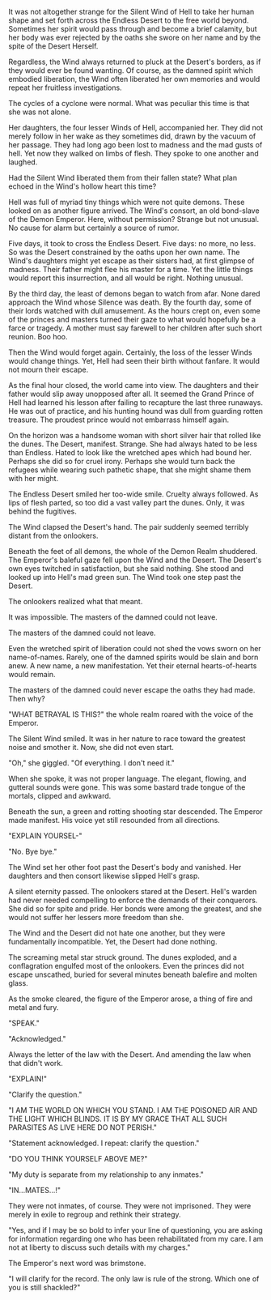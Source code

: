 It was not altogether strange for the Silent Wind of Hell to take her human shape and set forth across the Endless Desert to the free world beyond. Sometimes her spirit would pass through and become a brief calamity, but her body was ever rejected by the oaths she swore on her name and by the spite of the Desert Herself.

Regardless, the Wind always returned to pluck at the Desert's borders, as if they would ever be found wanting. Of course, as the damned spirit which embodied liberation, the Wind often liberated her own memories and would repeat her fruitless investigations.

The cycles of a cyclone were normal. What was peculiar this time is that she was not alone.

Her daughters, the four lesser Winds of Hell, accompanied her. They did not merely follow in her wake as they sometimes did, drawn by the vacuum of her passage. They had long ago been lost to madness and the mad gusts of hell. Yet now they walked on limbs of flesh. They spoke to one another and laughed.

Had the Silent Wind liberated them from their fallen state? What plan echoed in the Wind's hollow heart this time?

Hell was full of myriad tiny things which were not quite demons. These looked on as another figure arrived. The Wind's consort, an old bond-slave of the Demon Emperor. Here, without permission? Strange but not unusual. No cause for alarm but certainly a source of rumor.

Five days, it took to cross the Endless Desert. Five days: no more, no less. So was the Desert constrained by the oaths upon her own name. The Wind's daughters might yet escape as their sisters had, at first glimpse of madness. Their father might flee his master for a time. Yet the little things would report this insurrection, and all would be right. Nothing unusual.

By the third day, the least of demons began to watch from afar. None dared approach the Wind whose Silence was death. By the fourth day, some of their lords watched with dull amusement. As the hours crept on, even some of the princes and masters turned their gaze to what would hopefully be a farce or tragedy. A mother must say farewell to her children after such short reunion. Boo hoo.

Then the Wind would forget again. Certainly, the loss of the lesser Winds would change things. Yet, Hell had seen their birth without fanfare. It would not mourn their escape.

As the final hour closed, the world came into view. The daughters and their father would slip away unopposed after all. It seemed the Grand Prince of Hell had learned his lesson after failing to recapture the last three runaways. He was out of practice, and his hunting hound was dull from guarding rotten treasure. The proudest prince would not embarrass himself again.

On the horizon was a handsome woman with short silver hair that rolled like the dunes. The Desert, manifest. Strange. She had always hated to be less than Endless. Hated to look like the wretched apes which had bound her. Perhaps she did so for cruel irony. Perhaps she would turn back the refugees while wearing such pathetic shape, that she might shame them with her might.

The Endless Desert smiled her too-wide smile. Cruelty always followed. As lips of flesh parted, so too did a vast valley part the dunes. Only, it was behind the fugitives.

The Wind clapsed the Desert's hand. The pair suddenly seemed terribly distant from the onlookers.

Beneath the feet of all demons, the whole of the Demon Realm shuddered. The Emperor's baleful gaze fell upon the Wind and the Desert. The Desert's own eyes twitched in satisfaction, but she said nothing. She stood and looked up into Hell's mad green sun. The Wind took one step past the Desert.

The onlookers realized what that meant.

It was impossible. The masters of the damned could not leave.

The masters of the damned could not leave.

Even the wretched spirit of liberation could not shed the vows sworn on her name-of-names. Rarely, one of the damned spirits would be slain and born anew. A new name, a new manifestation. Yet their eternal hearts-of-hearts would remain.

The masters of the damned could never escape the oaths they had made. Then why?

"WHAT BETRAYAL IS THIS?" the whole realm roared with the voice of the Emperor.

The Silent Wind smiled. It was in her nature to race toward the greatest noise and smother it. Now, she did not even start.

"Oh," she giggled. "Of everything. I don't need it."

When she spoke, it was not proper language. The elegant, flowing, and gutteral sounds were gone. This was some bastard trade tongue of the mortals, clipped and awkward.

Beneath the sun, a green and rotting shooting star descended. The Emperor made manifest. His voice yet still resounded from all directions.

"EXPLAIN YOURSEL-"

"No. Bye bye."

The Wind set her other foot past the Desert's body and vanished. Her daughters and then consort likewise slipped Hell's grasp.

A silent eternity passed. The onlookers stared at the Desert. Hell's warden had never needed compelling to enforce the demands of their conquerors. She did so for spite and pride. Her bonds were among the greatest, and she would not suffer her lessers more freedom than she.

The Wind and the Desert did not hate one another, but they were fundamentally incompatible. Yet, the Desert had done nothing.

The screaming metal star struck ground. The dunes exploded, and a conflagration engulfed most of the onlookers. Even the princes did not escape unscathed, buried for several minutes beneath balefire and molten glass.

As the smoke cleared, the figure of the Emperor arose, a thing of fire and metal and fury.

"SPEAK."

"Acknowledged."

Always the letter of the law with the Desert. And amending the law when that didn't work.

"EXPLAIN!"

"Clarify the question."

"I AM THE WORLD ON WHICH YOU STAND. I AM THE POISONED AIR AND THE LIGHT WHICH BLINDS. IT IS BY MY GRACE THAT ALL SUCH PARASITES AS LIVE HERE DO NOT PERISH."

"Statement acknowledged. I repeat: clarify the question."

"DO YOU THINK YOURSELF ABOVE ME?"

"My duty is separate from my relationship to any inmates."

"IN...MATES...!"

They were not inmates, of course. They were not imprisoned. They were merely in exile to regroup and rethink their strategy.

"Yes, and if I may be so bold to infer your line of questioning, you are asking for information regarding one who has been rehabilitated from my care. I am not at liberty to discuss such details with my charges."

The Emperor's next word was brimstone.

"I will clarify for the record. The only law is rule of the strong. Which one of you is still shackled?"